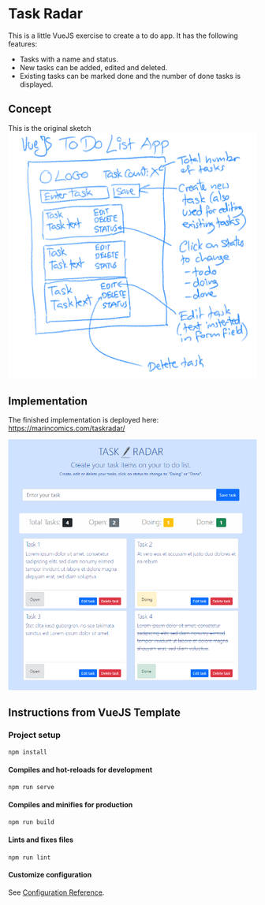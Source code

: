 # Task Radar

This is a little VueJS exercise to create a to do app. It has the following features:
- Tasks with a name and status.
- New tasks can be added, edited and deleted.
- Existing tasks can be marked done and the number of done tasks is displayed.

## Concept
This is the original sketch 
![Concept](concept/concept.png)

## Implementation
The finished implementation is deployed here: https://marincomics.com/taskradar/

![Concept](concept/screenshot.png)

## Instructions from VueJS Template

### Project setup
```
npm install
```

#### Compiles and hot-reloads for development
```
npm run serve
```

#### Compiles and minifies for production
```
npm run build
```

#### Lints and fixes files
```
npm run lint
```

#### Customize configuration
See [Configuration Reference](https://cli.vuejs.org/config/).
